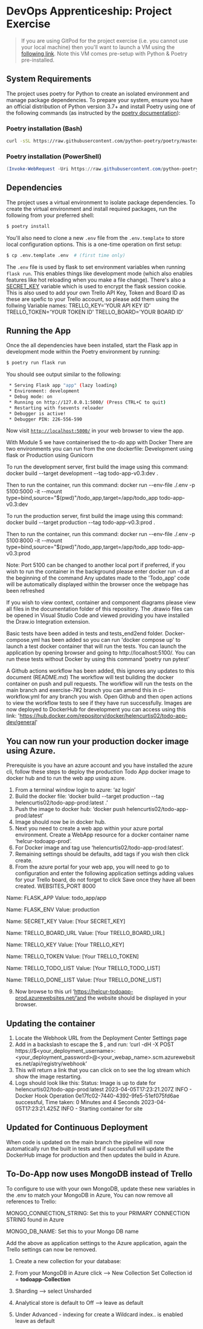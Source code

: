 # DevOps Apprenticeship: Project Exercise

> If you are using GitPod for the project exercise (i.e. you cannot use your local machine) then you'll want to launch a VM using the [following link](https://gitpod.io/#https://github.com/CorndelWithSoftwire/DevOps-Course-Starter). Note this VM comes pre-setup with Python & Poetry pre-installed.

## System Requirements

The project uses poetry for Python to create an isolated environment and manage package dependencies. To prepare your system, ensure you have an official distribution of Python version 3.7+ and install Poetry using one of the following commands (as instructed by the [poetry documentation](https://python-poetry.org/docs/#system-requirements)):

### Poetry installation (Bash)

```bash
curl -sSL https://raw.githubusercontent.com/python-poetry/poetry/master/install-poetry.py | python -
```

### Poetry installation (PowerShell)

```powershell
(Invoke-WebRequest -Uri https://raw.githubusercontent.com/python-poetry/poetry/master/install-poetry.py -UseBasicParsing).Content | python -
```

## Dependencies

The project uses a virtual environment to isolate package dependencies. To create the virtual environment and install required packages, run the following from your preferred shell:

```bash
$ poetry install
```

You'll also need to clone a new `.env` file from the `.env.template` to store local configuration options. This is a one-time operation on first setup:

```bash
$ cp .env.template .env  # (first time only)
```

The `.env` file is used by flask to set environment variables when running `flask run`. This enables things like development mode (which also enables features like hot reloading when you make a file change). There's also a [SECRET_KEY](https://flask.palletsprojects.com/en/1.1.x/config/#SECRET_KEY) variable which is used to encrypt the flask session cookie.
This is also used to add your own Trello API Key, Token and Board ID as these are spefic to your Trello account, so please add them using the follwing Variable names:
TRELLO_KEY='YOUR API KEY ID'
TRELLO_TOKEN='YOUR TOKEN ID'
TRELLO_BOARD='YOUR BOARD ID' 

## Running the App

Once the all dependencies have been installed, start the Flask app in development mode within the Poetry environment by running:
```bash
$ poetry run flask run
```

You should see output similar to the following:
```bash
 * Serving Flask app "app" (lazy loading)
 * Environment: development
 * Debug mode: on
 * Running on http://127.0.0.1:5000/ (Press CTRL+C to quit)
 * Restarting with fsevents reloader
 * Debugger is active!
 * Debugger PIN: 226-556-590
```
Now visit [`http://localhost:5000/`](http://localhost:5000/) in your web browser to view the app.

With Module 5 we have containerised the to-do app with Docker
There are two environments you can run from the one dockerfile: Development using flask or Production using Gunicorn

To run the development server, first build the image using this command:
docker build --target development --tag todo-app-v0.3:dev .
  
Then to run the container, run this command:
docker run --env-file ./.env -p 5100:5000 -it --mount type=bind,source="$(pwd)"/todo_app,target=/app/todo_app todo-app-v0.3:dev

To run the production server, first build the image using this command:
docker build --target production --tag todo-app-v0.3:prod .

Then to run the container, run this command:
docker run --env-file ./.env -p 5100:8000 -it --mount type=bind,source="$(pwd)"/todo_app,target=/app/todo_app todo-app-v0.3:prod

Note: Port 5100 can be changed to another local port if preferred, if you wish to run the container in the background please enter docker run -d at the beginning of the command
Any updates made to the 'Todo_app' code will be automatically displayed within the browser once the webpage has been refreshed

If you wish to view context, container and component diagrams please view all files in the documentation folder of this repository. The .drawio files can be opened in Visual Studio Code and viewed providing you have installed the Draw.io Integration extension. 

Basic tests have been added in tests and tests_end2end folder. Docker-compose.yml has been added so you can run 'docker compose up' to launch a test docker container that will run the tests. You can launch the application by opening browser and going to http://localhost:5100/.
You can run these tests without Docker by using this command 'poetry run pytest'

A Github actions workflow has been added, this ignores any updates to this document (README.md)
The workflow will test building the docker container on push and pull requests. The workflow will run the tests on the main branch and exercise-7#2 branch you can amend this in ci-workflow.yml for any branch you wish.
Open Github and then open actions to view the workflow tests to see if they have run successfully.
Images are now deployed to DockerHub for development you can access using this link: 'https://hub.docker.com/repository/docker/helencurtis02/todo-app-dev/general'

You can now run your production docker image using Azure.
--------------------------------------------------------
Prerequisite is you have an azure account and you have installed the azure cli, follow these steps to deploy the production Todo App docker image to docker hub and to run the web app using azure.
1.	From a terminal window login to azure: ‘az login’
2.	Build the docker file: ‘docker build --target production --tag helencurtis02/todo-app-prod:latest .’
3.	Push the image to docker hub: ‘docker push helencurtis02/todo-app-prod:latest’
4.	Image should now be in docker hub.
5.	Next you need to create a web app within your azure portal environment. Create a WebApp resource for a docker container name ‘helcur-todoapp-prod’. 
6.	For Docker image and tag use ‘helencurtis02/todo-app-prod:latest’.
7.	Remaining settings should be defaults, add tags if you wish then click create.
8.	From the azure portal for your web app, you will need to go to configuration and enter the following application settings adding values for your Trello board, do not forget to click Save once they have all been created.
WEBSITES_PORT
8000

Name: FLASK_APP
Value: todo_app/app

Name: FLASK_ENV
Value: production

Name: SECRET_KEY
Value: [Your SECRET_KEY]

Name: TRELLO_BOARD_URL
Value: [Your TRELLO_BOARD_URL]

Name: TRELLO_KEY
Value: [Your TRELLO_KEY]

Name: TRELLO_TOKEN
Value: [Your TRELLO_TOKEN]

Name: TRELLO_TODO_LIST
Value: [Your TRELLO_TODO_LIST]

Name: TRELLO_DONE_LIST
Value: [Your TRELLO_DONE_LIST]

9.	Now browse to this url ‘https://helcur-todoapp-prod.azurewebsites.net/’and the website should be displayed in your browser.

Updating the container
----------------------
1.	Locate the Webhook URL from the Deployment Center Settings page
2.	Add in a backslash to escape the $ , and run: 
    ‘curl -dH -X POST https://\$<your_deployment_username>:<your_deployment_password>@<your_webap_name>.scm.azurewebsites.net/api/registry/webhook’
3.	This will return a link that you can click on to see the log stream which show the image restarting.
4.	Logs should look like this:
Status: Image is up to date for helencurtis02/todo-app-prod:latest
2023-04-05T17:23:21.207Z INFO  - Docker Hook Operation 0e17fc02-7440-4392-9fe5-51ef075fd6ae successful, Time taken: 0 Minutes and 4 Seconds
2023-04-05T17:23:21.425Z INFO  - Starting container for site

Updated for Continuous Deployment
---
When code is updated on the main branch the pipeline will now automatically run the built in tests and if successfull will update the DockerHub image for production and then updates the build in Azure. 

To-Do-App now uses MongoDB instead of Trello
--
To configure to use with your own MongoDB, update these new variables in the .env to match your MongoDB in Azure, You can now remove all references to Trello:

MONGO_CONNECTION_STRING: Set this to your PRIMARY CONNECTION STRING found in Azure

MONGO_DB_NAME: Set this to your Mongo DB name

Add the above as application settings to the Azure application, again the Trello settings can now be removed. 

1. Create a new collection for your database:

2. From your MongoDB in Azure click --> New Collection
Set Collection id = <b>todoapp-Collection</b>

3. Sharding --> select Unsharded

4. Analytical store is default to Off --> leave as default

5. Under Advanced - indexing for create a Wildcard index.. is enabled leave as default
